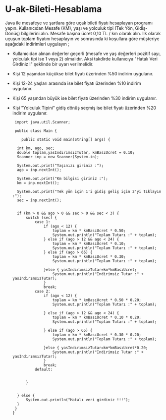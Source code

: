 # U-ak-Bileti-Hesablama
Java ile mesafeye ve şartlara göre uçak bileti fiyatı hesaplayan programı yapın. Kullanıcıdan Mesafe (KM), yaşı ve yolculuk tipi (Tek Yön, Gidiş-Dönüş) bilgilerini alın. Mesafe başına ücret 0,10 TL / km olarak alın. İlk olarak uçuşun toplam fiyatını hesaplayın ve sonrasında ki koşullara göre müşteriye aşağıdaki indirimleri uygulayın ;

* Kullanıcıdan alınan değerler geçerli (mesafe ve yaş değerleri pozitif sayı, yolculuk tipi ise 1 veya 2) olmalıdır. Aksi takdirde kullanıcıya "Hatalı Veri Girdiniz !" şeklinde bir uyarı verilmelidir.
- Kişi 12 yaşından küçükse bilet fiyatı üzerinden %50 indirim uygulanır.
- Kişi 12-24 yaşları arasında ise bilet fiyatı üzerinden %10 indirim uygulanır.
- Kişi 65 yaşından büyük ise bilet fiyatı üzerinden %30 indirim uygulanır.
- Kişi "Yolculuk Tipini" gidiş dönüş seçmiş ise bilet fiyatı üzerinden %20 indirim uygulanır.





       import java.util.Scanner;

       public class Main {

          public static void main(String[] args) {

        int km, ago, sec;
        double toplam,yasIndırımsızTutar, kmBasıUcret = 0.10;
        Scanner inp = new Scanner(System.in);

        System.out.print("Yaşınızı giriniz :");
        ago = inp.nextInt();

        System.out.print("Km bilgisi giriniz :");
        km = inp.nextInt();

        System.out.print("Tek yön için 1'i gidiş geliş için 2'yi tıklayın :");
        sec = inp.nextInt();


        if (km > 0 && ago > 0 && sec > 0 && sec < 3) {
            switch (sec) {
                case 1:
                    if (ago < 12) {
                        toplam = km * kmBasıUcret * 0.50;
                        System.out.println("Toplam Tutarı :" + toplam);
                    } else if (ago > 12 && ago < 24) {
                        toplam = km * kmBasıUcret * 0.10;
                        System.out.println("Toplam Tutarı :" + toplam);
                    } else if (ago > 65) {
                        toplam = km * kmBasıUcret * 0.30;
                        System.out.println("Toplam Tutarı :" + toplam);

                    }else { yasIndırımsızTutar=km*kmBasıUcret;
                        System.out.println("İndirimsiz Tutar :" + yasIndırımsızTutar);
                    }
                    break;
                case 2:
                    if (ago < 12) {
                        toplam = km * kmBasıUcret * 0.50 * 0.20;
                        System.out.println("Toplam Tutarı :" + toplam);

                    } else if (ago > 12 && ago < 24) {
                        toplam = km * kmBasıUcret * 0.10 * 0.20;
                        System.out.println("Toplam Tutarı :" + toplam);

                    } else if (ago > 65) {
                        toplam = km * kmBasıUcret * 0.30 * 0.20;
                        System.out.println("Toplam Tutarı :" + toplam);

                    }else { yasIndırımsızTutar=km*kmBasıUcret*0.20;
                        System.out.println("İndirimsiz Tutar :" + yasIndırımsızTutar);
                    }
                    break;
                default:


            }


        } else {
            System.out.println("Hatalı veri girdiniz !!!");
        }
       }
      }

